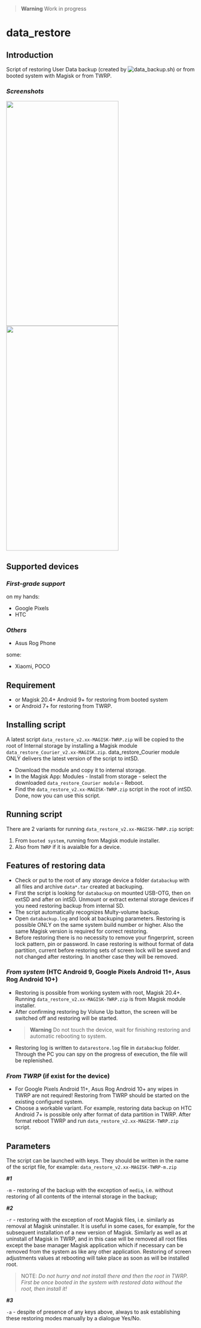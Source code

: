 > **Warning** Work in progress

# data_restore

## Introduction
Script of restoring User Data backup (created by ![data_backup.sh](https://github.com/ziandzivan/data_backup)) or from booted system with Magisk or from TWRP.

### ***Screenshots***

<img width="300" height="600" src="https://raw.githubusercontent.com/ziandzivan/data_restore/main/assets/Screenshot_20230301-132028.png"> <img width="300" height="600" src="https://raw.githubusercontent.com/ziandzivan/data_restore/main/assets/Screenshot_2023-03-02-03-36-34.png">

## Supported devices  
  
### ***First-grade support***
  
on my hands:
- Google Pixels
- HTC
  
### ***Others***

- Asus Rog Phone
  
some:
- Xiaomi, POCO

## Requirement

- or Magisk 20.4+ Android 9+ for restoring from booted system
- or Android 7+ for restoring from TWRP.

## Installing script

A latest script `data_restore_v2.xx-MAGISK-TWRP.zip` will be copied to the root of Internal storage by installing a Magisk module `data_restore_Courier_v2.xx-MAGISK.zip`. data_restore_Courier module ONLY delivers the latest version of the script to intSD.
- Download the module and copy it to internal storage.
- In the Magisk App: Modules - Install from storage - select the downloaded `data_restore_Courier module` - Reboot. 
- Find the `data_restore_v2.xx-MAGISK-TWRP.zip` script in the root of intSD. Done, now you can use this script.

## Running script

There are 2 variants for running `data_restore_v2.xx-MAGISK-TWRP.zip` script:
1. From `booted system`, running from Magisk module installer.
2. Also from `TWRP` if it is avaialble for a device. 

## Features of restoring data

- Check or put to the root of any storage device a folder `databackup` with all files and archive `data*.tar` created at backuping.
- First the script is looking for `databackup` on mounted USB-OTG, then on extSD and after on intSD. Unmount or extract external storage devices if you need restoring backup from internal SD.
- The script automatically recognizes Multy-volume backup.
- Open `databackup.log` and look at backuping parameters. Restoring is possible ONLY on the same system build number or higher. Also the same Magisk version is required for correct restoring.
- Before restoring there is no necessity to remove your fingerprint, screen lock pattern, pin or password. In case restoring is without format of data partition, current before restoring sets of screen lock will be saved and not changed after restoring. In another case they will be removed.

### ***From system*** (HTC Android 9, Google Pixels Android 11+, Asus Rog Android 10+)
- Restoring is possible from working system with root, Magisk 20.4+. Running `data_restore_v2.xx-MAGISK-TWRP.zip` is from Magisk module installer. 
- After confirming restoring by Volune Up batton, the screen will be switched off and restoring will be started.
- > **Warning** Do not touch the device, wait for finishing restoring and automatic rebooting to system. 
- Restoring log is written to `datarestore.log` file in `databackup` folder. Through the PC you can spy on the progress of execution, the file will be replenished.

### ***From TWRP*** (if exist for the device)
- For Google Pixels Android 11+, Asus Rog Android 10+ any wipes in TWRP are not required! Restoring from TWRP should be started on the existing configured system.
- Choose a workable variant. For example, restoring data backup on HTC Android 7+ is possible only after format of data partition in TWRP. After format reboot TWRP and run `data_restore_v2.xx-MAGISK-TWRP.zip` script.

## Parameters

The script can be launched with keys. They should be written in the name of the script file, for example: `data_restore_v2.xx-MAGISK-TWRP-m.zip`

***#1***

`-m` - restoring of the backup with the exception of `media`, i.e. without restoring of all contents of the internal storage in the backup;

***#2***

`-r` - restoring with the exception of root Magisk files, i.e. similarly as removal at Magisk uninstaller. It is useful in some cases, for example, for the subsequent installation of a new version of Magisk. Similarly as well as at uninstall of Magisk in TWRP, and in this case will be removed all root files except the base manager Magisk application which if necessary can be removed from the system as like any other application. Restoring of screen adjustments values at rebooting will take place as soon as will be installed root.
> NOTE: _Do not hurry and not install there and then the root in TWRP.  First be once booted in the system with restored data without the root, then install it!_

***#3***

`-a` - despite of presence of any keys above, always to ask establishing these restoring modes manually by a dialogue Yes/No.
